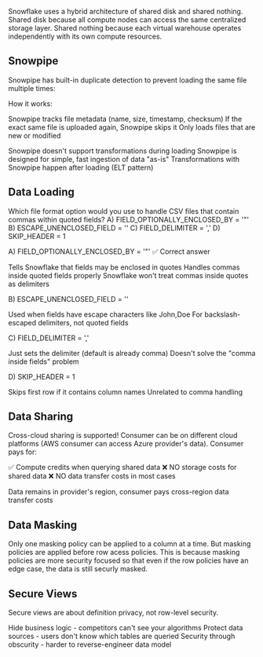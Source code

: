 Snowflake uses a hybrid architecture of shared disk and shared nothing. Shared disk because all compute nodes can access the same centralized storage layer. Shared nothing because each virtual warehouse operates independently with its own compute resources.

## Snowpipe

Snowpipe has built-in duplicate detection to prevent loading the same file multiple times:

How it works:

Snowpipe tracks file metadata (name, size, timestamp, checksum)
If the exact same file is uploaded again, Snowpipe skips it
Only loads files that are new or modified

Snowpipe doesn't support transformations during loading
Snowpipe is designed for simple, fast ingestion of data "as-is"
Transformations with Snowpipe happen after loading (ELT pattern)

## Data Loading

Which file format option would you use to handle CSV files that contain commas within quoted fields?
A) FIELD_OPTIONALLY_ENCLOSED_BY = '"'
B) ESCAPE_UNENCLOSED_FIELD = '\'
C) FIELD_DELIMITER = ','
D) SKIP_HEADER = 1

A) FIELD_OPTIONALLY_ENCLOSED_BY = '"' ✅ Correct answer

Tells Snowflake that fields may be enclosed in quotes
Handles commas inside quoted fields properly
Snowflake won't treat commas inside quotes as delimiters

B) ESCAPE_UNENCLOSED_FIELD = '\'

Used when fields have escape characters like John\,Doe
For backslash-escaped delimiters, not quoted fields

C) FIELD_DELIMITER = ','

Just sets the delimiter (default is already comma)
Doesn't solve the "comma inside fields" problem

D) SKIP_HEADER = 1

Skips first row if it contains column names
Unrelated to comma handling

## Data Sharing

Cross-cloud sharing is supported! Consumer can be on different cloud platforms (AWS consumer can access Azure provider's data). Consumer pays for:

✅ Compute credits when querying shared data
❌ NO storage costs for shared data
❌ NO data transfer costs in most cases

Data remains in provider's region, consumer pays cross-region data transfer costs

## Data Masking

Only one masking policy can be applied to a column at a time. But masking policies are applied before row acess policies. This is because masking policies are more security focused so that even if the row policies have an edge case, the data is still securly masked.

## Secure Views

Secure views are about definition privacy, not row-level security.

Hide business logic - competitors can't see your algorithms
Protect data sources - users don't know which tables are queried
Security through obscurity - harder to reverse-engineer data model

